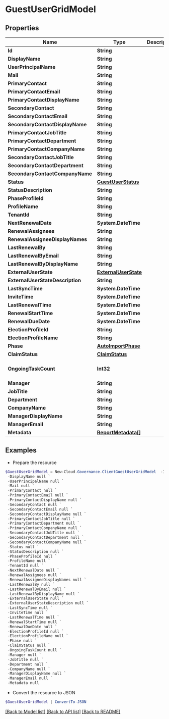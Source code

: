 # GuestUserGridModel
## Properties

Name | Type | Description | Notes
------------ | ------------- | ------------- | -------------
**Id** | **String** |  | [optional] 
**DisplayName** | **String** |  | [optional] 
**UserPrincipalName** | **String** |  | [optional] 
**Mail** | **String** |  | [optional] 
**PrimaryContact** | **String** |  | [optional] 
**PrimaryContactEmail** | **String** |  | [optional] 
**PrimaryContactDisplayName** | **String** |  | [optional] 
**SecondaryContact** | **String** |  | [optional] 
**SecondaryContactEmail** | **String** |  | [optional] 
**SecondaryContactDisplayName** | **String** |  | [optional] 
**PrimaryContactJobTitle** | **String** |  | [optional] 
**PrimaryContactDepartment** | **String** |  | [optional] 
**PrimaryContactCompanyName** | **String** |  | [optional] 
**SecondaryContactJobTitle** | **String** |  | [optional] 
**SecondaryContactDepartment** | **String** |  | [optional] 
**SecondaryContactCompanyName** | **String** |  | [optional] 
**Status** | [**GuestUserStatus**](GuestUserStatus.md) |  | [optional] 
**StatusDescription** | **String** |  | [optional] 
**PhaseProfileId** | **String** |  | [optional] 
**ProfileName** | **String** |  | [optional] 
**TenantId** | **String** |  | [optional] 
**NextRenewalDate** | **System.DateTime** |  | [optional] 
**RenewalAssignees** | **String** |  | [optional] 
**RenewalAssigneeDisplayNames** | **String** |  | [optional] 
**LastRenewalBy** | **String** |  | [optional] 
**LastRenewalByEmail** | **String** |  | [optional] 
**LastRenewalByDisplayName** | **String** |  | [optional] 
**ExternalUserState** | [**ExternalUserState**](ExternalUserState.md) |  | [optional] 
**ExternalUserStateDescription** | **String** |  | [optional] 
**LastSyncTime** | **System.DateTime** |  | [optional] 
**InviteTime** | **System.DateTime** |  | [optional] 
**LastRenewalTime** | **System.DateTime** |  | [optional] 
**RenewalStartTime** | **System.DateTime** |  | [optional] 
**RenewalDueDate** | **System.DateTime** |  | [optional] 
**ElectionProfileId** | **String** |  | [optional] 
**ElectionProfileName** | **String** |  | [optional] 
**Phase** | [**AutoImportPhase**](AutoImportPhase.md) |  | [optional] 
**ClaimStatus** | [**ClaimStatus**](ClaimStatus.md) |  | [optional] 
**OngoingTaskCount** | **Int32** |  | [optional] [default to 0]
**Manager** | **String** |  | [optional] 
**JobTitle** | **String** |  | [optional] 
**Department** | **String** |  | [optional] 
**CompanyName** | **String** |  | [optional] 
**ManagerDisplayName** | **String** |  | [optional] 
**ManagerEmail** | **String** |  | [optional] 
**Metadata** | [**ReportMetadata[]**](ReportMetadata.md) |  | [optional] 

## Examples

- Prepare the resource
```powershell
$GuestUserGridModel = New-Cloud.Governance.ClientGuestUserGridModel  -Id null `
 -DisplayName null `
 -UserPrincipalName null `
 -Mail null `
 -PrimaryContact null `
 -PrimaryContactEmail null `
 -PrimaryContactDisplayName null `
 -SecondaryContact null `
 -SecondaryContactEmail null `
 -SecondaryContactDisplayName null `
 -PrimaryContactJobTitle null `
 -PrimaryContactDepartment null `
 -PrimaryContactCompanyName null `
 -SecondaryContactJobTitle null `
 -SecondaryContactDepartment null `
 -SecondaryContactCompanyName null `
 -Status null `
 -StatusDescription null `
 -PhaseProfileId null `
 -ProfileName null `
 -TenantId null `
 -NextRenewalDate null `
 -RenewalAssignees null `
 -RenewalAssigneeDisplayNames null `
 -LastRenewalBy null `
 -LastRenewalByEmail null `
 -LastRenewalByDisplayName null `
 -ExternalUserState null `
 -ExternalUserStateDescription null `
 -LastSyncTime null `
 -InviteTime null `
 -LastRenewalTime null `
 -RenewalStartTime null `
 -RenewalDueDate null `
 -ElectionProfileId null `
 -ElectionProfileName null `
 -Phase null `
 -ClaimStatus null `
 -OngoingTaskCount null `
 -Manager null `
 -JobTitle null `
 -Department null `
 -CompanyName null `
 -ManagerDisplayName null `
 -ManagerEmail null `
 -Metadata null
```

- Convert the resource to JSON
```powershell
$GuestUserGridModel | ConvertTo-JSON
```

[[Back to Model list]](../README.md#documentation-for-models) [[Back to API list]](../README.md#documentation-for-api-endpoints) [[Back to README]](../README.md)

